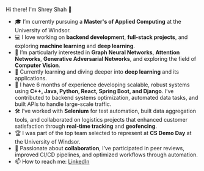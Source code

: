 Hi there! I'm Shrey Shah 👋

- 🎓 I’m currently pursuing a **Master's of Applied Computing** at the University of Windsor.
- 💻 I love working on **backend development**, **full-stack projects**, and exploring **machine learning** and **deep learning**.
- 🤖 I’m particularly interested in **Graph Neural Networks**, **Attention Networks**, **Generative Adversarial Networks**, and exploring the field of **Computer Vision**.
- 🌱 Currently learning and diving deeper into **deep learning** and its applications.
- 💼 I have 6 months of experience developing scalable, robust systems using **C++, Java, Python, React, Spring Boot, and Django**. I’ve contributed to backend systems optimization, automated data tasks, and built APIs to handle large-scale traffic.
- 🛠️ I’ve worked with **Selenium** for test automation, built data aggregation tools, and collaborated on logistics projects that enhanced customer satisfaction through **real-time tracking** and **geofencing**.
- 🏆 I was part of the top team selected to represent at **CS Demo Day** at the University of Windsor.
- 🚀 Passionate about **collaboration**, I’ve participated in peer reviews, improved CI/CD pipelines, and optimized workflows through automation.
- 📫 How to reach me: [LinkedIn](https://www.linkedin.com/in/shrey-shah-17b57a192/)
